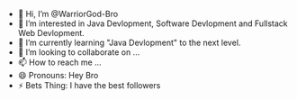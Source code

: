 - 👋 Hi, I’m @WarriorGod-Bro
- 👀 I’m interested in Java Devlopment, Software Devlopment and Fullstack Web Devlopment.
- 🌱 I’m currently learning "Java Devlopment" to the next level.
- 💞️ I’m looking to collaborate on ...
- 📫 How to reach me ...
- 😄 Pronouns: Hey Bro
- ⚡ Bets Thing: I have the best followers

<!---
WarriorGod-Bro/WarriorGod-Bro is a ✨ special ✨ repository because its `README.md` (this file) appears on your GitHub profile.
You can click the Preview link to take a look at your changes.
--->
